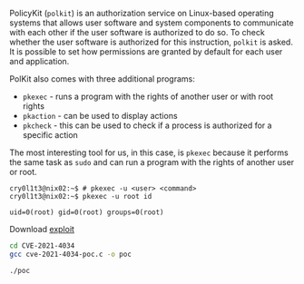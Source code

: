 PolicyKit (`polkit`) is an authorization service on Linux-based operating systems that allows user software and system components to communicate with each other if the user software is authorized to do so. To check whether the user software is authorized for this instruction, `polkit` is asked. It is possible to set how permissions are granted by default for each user and application.

PolKit also comes with three additional programs:

- `pkexec` - runs a program with the rights of another user or with root rights
- `pkaction` - can be used to display actions
- `pkcheck` - this can be used to check if a process is authorized for a specific action

The most interesting tool for us, in this case, is `pkexec` because it performs the same task as `sudo` and can run a program with the rights of another user or root.

```shell
cry0l1t3@nix02:~$ # pkexec -u <user> <command>
cry0l1t3@nix02:~$ pkexec -u root id

uid=0(root) gid=0(root) groups=0(root)
```

Download [exploit](https://github.com/arthepsy/CVE-2021-4034)
```bash
cd CVE-2021-4034
gcc cve-2021-4034-poc.c -o poc

./poc
```